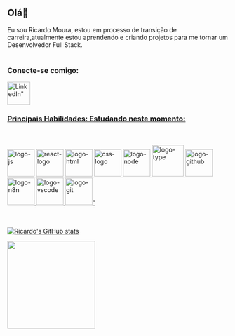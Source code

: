 ## Olá👋

Eu sou Ricardo Moura, estou em processo de transição de carreira,atualmente estou aprendendo e criando projetos para me tornar um Desenvolvedor Full Stack.
<br>
<br>
### Conecte-se comigo:

<a href="https://www.linkedin.com/in/ricardo-moura-861a87b3">
<img align="left" alt=LinkedIn" width="52px" src="https://images.icon-icons.com/555/PNG/96/linkedin_icon-icons.com_53609.png" />
<br>
<br>
<br>



### Principais Habilidades: Estudando neste momento:
<br>
<br>
 <img src="https://images.icon-icons.com/2415/PNG/96/javascript_original_logo_icon_146455.png" alt="logo-js" " width="62px"/>
 <img src="https://images.icon-icons.com/2415/PNG/96/react_original_wordmark_logo_icon_146375.png" alt="react-logo" " width="62px"/>
 <img src="https://images.icon-icons.com/2415/PNG/96/html_original_wordmark_logo_icon_146478.png" alt="logo-html" " width="62px"/>
 <img src="https://images.icon-icons.com/2415/PNG/96/css_original_wordmark_logo_icon_146576.png" alt="css-logo" " width="62px"/>
 <img src="https://images.icon-icons.com/2415/PNG/96/nodejs_original_wordmark_logo_icon_146412.png" alt="logo-node" " width="62px"/>
 <img src="https://images.icon-icons.com/2415/PNG/96/typescript_original_logo_icon_146317.png" alt="logo-type" " width="72px"/>
 <img src="https://images.icon-icons.com/2415/PNG/96/github_original_wordmark_logo_icon_146506.png" alt="logo-github" " width="62px"/>
 <img src="https://cdn.raiolanetworks.com/blog/wp-content/uploads/n8n.png" alt="logo-n8n" " width="62px"/>
 <img src="https://images.icon-icons.com/3053/PNG/96/microsoft_visual_studio_code_alt_macos_bigsur_icon_189955.png" alt="logo-vscode" " width="62px"/>
 <img src="https://images.icon-icons.com/2415/PNG/96/git_original_wordmark_logo_icon_146510.png" alt="logo-git" " width="62px"/>"

<br>
<br>
<br>
          
![Ricardo's GitHub stats](https://github-readme-stats.vercel.app/api?username=ricardomoura2017&show_icons=true&theme=radical)

<a href="https://github.com/ricadomoura2017/convoychat">
  <img height=200 align="center" src="https://github-readme-stats.vercel.app/api/top-langs?username=ricardomoura2017&layout=compact&langs_count=8&card_width=320" />
</a>

